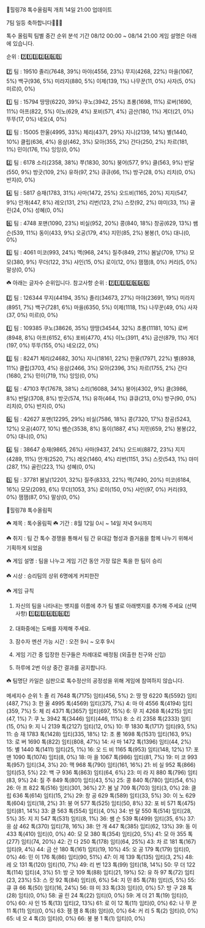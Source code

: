 🌈힐링78 톡수올림픽 개최
14일 21:00 업데이트

7팀 일등 축하합니다🎉🎉🎉

톡수 올림픽 팀별 중간 순위
분석 기간 08/12 00:00 ~ 08/14 21:00
게임 설명은 아래에 있습니다.

순위 : 7️⃣1️⃣3️⃣2️⃣4️⃣6️⃣5️⃣

7️⃣ 팀 : 19510
졸리(7648, 39%) 마야(4556, 23%) 무지(4268, 22%)
마을(1067, 5%) 백구(936, 5%) 미라지(880, 5%)
이제(139, 1%) 나무꾼(11, 0%) 사자(5, 0%)
미르(0, 0%) 

1️⃣ 팀 : 15794
땅땅(6220, 39%) 쿠노(3942, 25%) 초롱(1698, 11%)
로버(1690, 11%) 아프(822, 5%) 이노(629, 4%)
포비(571, 4%) 금산(180, 1%) 게더(21, 0%)
뚜뚜(17, 0%) 네오(4, 0%) 

3️⃣ 팀 : 15005
한울(4995, 33%) 체리(4371, 29%) 지니(2139, 14%)
별(1440, 10%) 클립(636, 4%) 응삼(462, 3%)
모아(355, 2%) 간다(250, 2%) 차르(181, 1%)
민이(176, 1%) 잉잉(0, 0%) 

2️⃣ 팀 : 6178
소리(2358, 38%) 쭈(1830, 30%) 붕어(577, 9%)
클(563, 9%) 반달(550, 9%) 방긋(109, 2%)
유하(97, 2%) 큐큐(66, 1%) 방구(28, 0%)
리치(0, 0%) 반지(0, 0%) 

4️⃣ 팀 : 5817
승재(1783, 31%) 사마(1472, 25%) 오드비(1165, 20%)
지지(547, 9%) 안개(447, 8%) 레오(131, 2%)
리번(123, 2%) 스캇(92, 2%) 먀미(33, 1%)
골린(24, 0%) 성혜(0, 0%) 

6️⃣ 팀 : 4748
포맨(1090, 23%) 비실(952, 20%) 콩(840, 18%)
창공(629, 13%) 쌤슨(539, 11%) 동이(433, 9%)
오공(179, 4%) 지민(85, 2%) 봉봉(1, 0%)
대니(0, 0%) 

5️⃣ 팀 : 4061
미코(993, 24%) 맥(968, 24%) 질주(849, 21%)
봄날(709, 17%) 모모(380, 9%) 무더(122, 3%)
샤인(15, 0%) 로이(12, 0%) 잼잼(8, 0%)
커리(5, 0%) 말상(0, 0%) 

☘️ 아래는 글자수 순위입니다. 참고사항
순위 : 7️⃣1️⃣3️⃣2️⃣6️⃣4️⃣5️⃣

7️⃣ 팀 : 126344
무지(44194, 35%) 졸리(34673, 27%) 마야(23691, 19%)
미라지(8951, 7%) 백구(7281, 6%) 마을(6350, 5%)
이제(1118, 1%) 나무꾼(49, 0%) 사자(37, 0%)
미르(0, 0%) 

1️⃣ 팀 : 109385
쿠노(38626, 35%) 땅땅(34544, 32%) 초롱(11181, 10%)
로버(8948, 8%) 아프(6152, 6%) 포비(4770, 4%)
이노(3911, 4%) 금산(879, 1%) 게더(197, 0%)
뚜뚜(155, 0%) 네오(22, 0%) 

3️⃣ 팀 : 82471
체리(24682, 30%) 지니(18161, 22%) 한울(17971, 22%)
별(8938, 11%) 클립(3703, 4%) 응삼(2466, 3%)
모아(2396, 3%) 차르(1755, 2%) 간다(1680, 2%)
민이(719, 1%) 잉잉(0, 0%) 

2️⃣ 팀 : 47103
쭈(17678, 38%) 소리(16088, 34%) 붕어(4302, 9%)
클(3986, 8%) 반달(3708, 8%) 방긋(574, 1%)
유하(464, 1%) 큐큐(213, 0%) 방구(90, 0%)
리치(0, 0%) 반지(0, 0%) 

6️⃣ 팀 : 42627
포맨(12295, 29%) 비실(7586, 18%) 콩(7320, 17%)
창공(5243, 12%) 오공(4077, 10%) 쌤슨(3538, 8%)
동이(1887, 4%) 지민(659, 2%) 봉봉(22, 0%)
대니(0, 0%) 

4️⃣ 팀 : 38647
승재(9865, 26%) 사마(9437, 24%) 오드비(8872, 23%)
지지(4289, 11%) 안개(2520, 7%) 레오(1460, 4%)
리번(1151, 3%) 스캇(543, 1%) 먀미(287, 1%)
골린(223, 1%) 성혜(0, 0%) 

5️⃣ 팀 : 37781
봄날(12201, 32%) 질주(8333, 22%) 맥(7490, 20%)
미코(6184, 16%) 모모(2093, 6%) 무더(1053, 3%)
로이(150, 0%) 샤인(97, 0%) 커리(93, 0%)
잼잼(87, 0%) 말상(0, 0%) 

🌈힐링78 톡수올림픽

☘️ 제목 : 톡수올림픽
☘️ 기간 : 8월 12일 0시 ~ 14일 저녁 9시까지

☘️ 취지 : 팀 간 톡수 경쟁을 통해서 팀 간 유대감 형성과 즐거움을 함께 나누기 위해서 기획하게 되었음

☘️ 게임 설명 : 팀을 나누고 게임 기간 동안 가장 많은 톡을 한 팀이 승리

☘️ 시상 : 승리팀의 상위 6명에게 커피한잔

☘️ 게임 규칙

1. 자신의 팀을 나타내는 뱃지를 이름에 추가
팀 별로 아래뱃지를 추가해 주세요 (선택사항)
1️⃣2️⃣3️⃣4️⃣5️⃣6️⃣7️⃣

2. 대화중에는 도배를 자제해 주세요.
3. 잠수자 멘션 가능 시간 : 오전 9시 ~ 오후 9시
4. 게임 기간 중 입장한 친구들은 차례대로 배정됨 (외출한 친구와 신입)
5. 하루에 2번 이상 중간 결과를 공지합니다.

☘️ 팀명단
카일은 심판으로 톡수정산의 공정성을 위해 게임에 참여하지 않습니다.

메세지수 순위
 1:  졸 리   7648 톡(7175) 임티(456, 5%)
 2:  땅 땅   6220 톡(5592) 임티(487, 7%)
 3:  한 울   4995 톡(4569) 임티(375, 7%)
 4:  마 야   4556 톡(4194) 임티(359, 7%)
 5:  체 리   4371 톡(3657) 임티(697, 15%)
 6:  무 지   4268 톡(4215) 임티(47, 1%)
 7:  쿠 노   3942 톡(3446) 임티(446, 11%)
 8:  소 리   2358 톡(2333) 임티(15, 0%)
 9:  지 니   2139 톡(2127) 임티(12, 0%)
10:   쭈    1830 톡(1717) 임티(93, 5%)
11:  승 재   1783 톡(1428) 임티(335, 18%)
12:  초 롱   1698 톡(1531) 임티(163, 9%)
13:  로 버   1690 톡(822) 임티(808, 47%)
14:  사 마   1472 톡(1396) 임티(44, 2%)
15:   별    1440 톡(1411) 임티(25, 1%)
16: 오 드 비  1165 톡(953) 임티(148, 12%)
17:  포 맨   1090 톡(1074) 임티(8, 0%)
18:  마 을   1067 톡(986) 임티(81, 7%)
19:  미 코   993 톡(957) 임티(34, 3%)
20:   맥    968 톡(790) 임티(161, 16%)
21:  비 실   952 톡(866) 임티(53, 5%)
22:  백 구   936 톡(863) 임티(64, 6%)
23: 미 라 지  880 톡(796) 임티(83, 9%)
24:  질 주   849 톡(801) 임티(43, 5%)
25:   콩    840 톡(780) 임티(54, 6%)
26:  아 프   822 톡(516) 임티(301, 36%)
27:  봄 날   709 톡(703) 임티(3, 0%)
28:  클 립   636 톡(614) 임티(15, 2%)
29:  창 공   629 톡(589) 임티(33, 5%)
30:  이 노   629 톡(604) 임티(18, 2%)
31:  붕 어   577 톡(525) 임티(50, 8%)
32:  포 비   571 톡(475) 임티(81, 14%)
33:   클    563 톡(554) 임티(4, 0%)
34:  반 달   550 톡(514) 임티(28, 5%)
35:  지 지   547 톡(531) 임티(8, 1%)
36:  쌤 슨   539 톡(499) 임티(35, 6%)
37:  응 삼   462 톡(370) 임티(78, 16%)
38:  안 개   447 톡(385) 임티(62, 13%)
39:  동 이   433 톡(410) 임티(0, 0%)
40:  모 모   380 톡(354) 임티(20, 5%)
41:  모 아   355 톡(277) 임티(74, 20%)
42:  간 다   250 톡(178) 임티(64, 25%)
43:  차 르   181 톡(167) 임티(9, 4%)
44:  금 산   180 톡(161) 임티(19, 10%)
45:  오 공   179 톡(179) 임티(0, 0%)
46:  민 이   176 톡(86) 임티(90, 51%)
47:  이 제   139 톡(135) 임티(3, 2%)
48:  레 오   131 톡(120) 임티(10, 7%)
49:  리 번   123 톡(99) 임티(18, 14%)
50:  무 더   122 톡(114) 임티(4, 3%)
51:  방 긋   109 톡(88) 임티(21, 19%)
52:  유 하   97 톡(72) 임티(23, 23%)
53:  스 캇   92 톡(84) 임티(6, 6%)
54:  지 민   85 톡(78) 임티(5, 5%)
55:  큐 큐   66 톡(50) 임티(16, 24%)
56:  먀 미   33 톡(33) 임티(0, 0%)
57:  방 구   28 톡(28) 임티(0, 0%)
58:  골 린   24 톡(22) 임티(0, 0%)
59:  게 더   21 톡(19) 임티(0, 0%)
60:  샤 인   15 톡(13) 임티(2, 13%)
61:  로 이   12 톡(11) 임티(0, 0%)
62: 나 무 꾼  11 톡(11) 임티(0, 0%)
63:  잼 잼   8 톡(8) 임티(0, 0%)
64:  커 리   5 톡(2) 임티(0, 0%)
65:  네 오   4 톡(3) 임티(0, 0%)
66:  봉 봉   1 톡(1) 임티(0, 0%)
